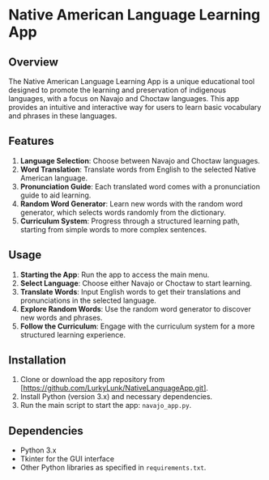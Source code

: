 # Native American Language Learning App

## Overview
The Native American Language Learning App is a unique educational tool designed to promote the learning and preservation of indigenous languages, with a focus on Navajo and Choctaw languages. This app provides an intuitive and interactive way for users to learn basic vocabulary and phrases in these languages.

## Features
1. **Language Selection**: Choose between Navajo and Choctaw languages.
2. **Word Translation**: Translate words from English to the selected Native American language.
3. **Pronunciation Guide**: Each translated word comes with a pronunciation guide to aid learning.
4. **Random Word Generator**: Learn new words with the random word generator, which selects words randomly from the dictionary.
5. **Curriculum System**: Progress through a structured learning path, starting from simple words to more complex sentences.

## Usage
1. **Starting the App**: Run the app to access the main menu.
2. **Select Language**: Choose either Navajo or Choctaw to start learning.
3. **Translate Words**: Input English words to get their translations and pronunciations in the selected language.
4. **Explore Random Words**: Use the random word generator to discover new words and phrases.
5. **Follow the Curriculum**: Engage with the curriculum system for a more structured learning experience.

## Installation
1. Clone or download the app repository from [https://github.com/LurkyLunk/NativeLanguageApp.git].
2. Install Python (version 3.x) and necessary dependencies.
3. Run the main script to start the app: `navajo_app.py`.

## Dependencies
- Python 3.x
- Tkinter for the GUI interface
- Other Python libraries as specified in `requirements.txt`.



